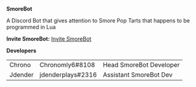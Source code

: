 <b>SmoreBot</b>

A Discord Bot that gives attention to Smore Pop Tarts that happens to be programmed in Lua

<b>Invite SmoreBot:</b> [Invite SmoreBot](https://discordapp.com/oauth2/authorize?client_id=290228059599142913&scope=bot&permissions=2146958463)

<b>Developers</b>
<table style="width:100%">
    <tr>
        <td>Chrono</td>
        <td>Chronomly6#8108</td>
        <td>Head SmoreBot Developer</td>
    </tr>
    <tr>
    <td>Jdender</td>
    <td>jdenderplays#2316</td>
    <td>Assistant SmoreBot Dev</td>
  </tr>
</table>
